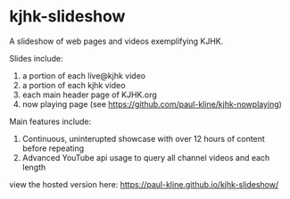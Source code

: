 # kjhk-slideshow

A slideshow of web pages and videos exemplifying KJHK.

Slides include:

1.  a portion of each live@kjhk video
1.  a portion of each kjhk video
1.  each main header page of KJHK.org
1.  now playing page (see https://github.com/paul-kline/kjhk-nowplaying)

Main features include:

1.  Continuous, uninterupted showcase with over 12 hours of content before repeating
1.  Advanced YouTube api usage to query all channel videos and each length


view the hosted version here:
https://paul-kline.github.io/kjhk-slideshow/
